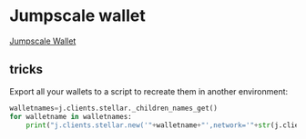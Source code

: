 # Jumpscale wallet

[Jumpscale Wallet](https://github.com/threefoldtech/jumpscaleX_libs/tree/development/JumpscaleLibs/clients/stellar)

## tricks

Export all your wallets to a script to recreate them in another environment:

```python
walletnames=j.clients.stellar._children_names_get()
for walletname in walletnames:
    print("j.clients.stellar.new('"+walletname+"',network='"+str(j.clients.stellar.get(walletname).network)+"',secret='"+str(j.clients.stellar.get(walletname).secret)+"')")
```
